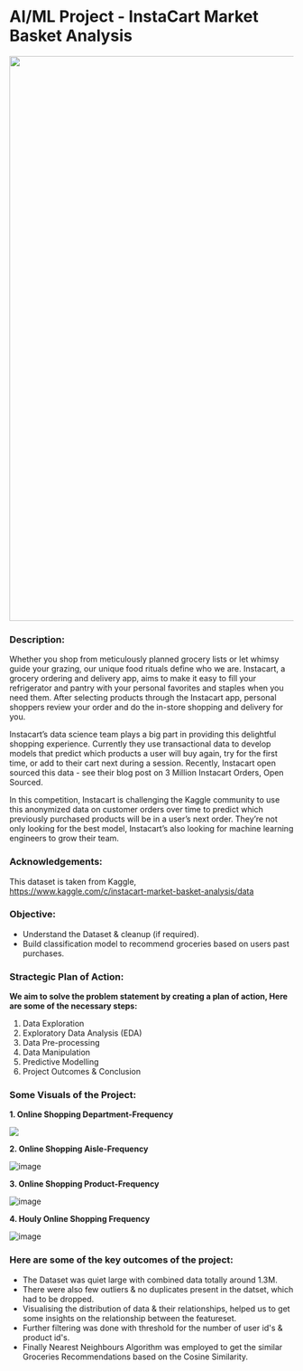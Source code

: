 # AI/ML Project - InstaCart Market Basket Analysis

<p align="center"><img src="https://user-images.githubusercontent.com/54996245/146815706-df1786e6-6771-4bb0-9f10-e4ace2afbe53.jpg" style="width: 1000px;"/></p>

### Description:

Whether you shop from meticulously planned grocery lists or let whimsy guide your grazing, our unique food rituals define who we are. Instacart, a grocery ordering and delivery app, aims to make it easy to fill your refrigerator and pantry with your personal favorites and staples when you need them. After selecting products through the Instacart app, personal shoppers review your order and do the in-store shopping and delivery for you.

Instacart’s data science team plays a big part in providing this delightful shopping experience. Currently they use transactional data to develop models that predict which products a user will buy again, try for the first time, or add to their cart next during a session. Recently, Instacart open sourced this data - see their blog post on 3 Million Instacart Orders, Open Sourced.

In this competition, Instacart is challenging the Kaggle community to use this anonymized data on customer orders over time to predict which previously purchased products will be in a user’s next order. They’re not only looking for the best model, Instacart’s also looking for machine learning engineers to grow their team.


### Acknowledgements:
This dataset is taken from Kaggle, \
https://www.kaggle.com/c/instacart-market-basket-analysis/data

### Objective:
- Understand the Dataset & cleanup (if required).
- Build classification model to recommend groceries based on users past purchases.

### Stractegic Plan of Action:
**We aim to solve the problem statement by creating a plan of action, Here are some of the necessary steps:**
1. Data Exploration
2. Exploratory Data Analysis (EDA)
3. Data Pre-processing
4. Data Manipulation
5. Predictive Modelling
6. Project Outcomes & Conclusion

### Some Visuals of the Project:

**1. Online Shopping Department-Frequency**
  
<p align="left"><img src="https://user-images.githubusercontent.com/54996245/146815880-ad65cc9d-4451-42b8-aefb-c366b0c683ab.png" /></p>
  
**2. Online Shopping Aisle-Frequency**
  
![image](https://user-images.githubusercontent.com/54996245/146815996-457a744a-5b3b-4b2b-8209-afc3155da56f.png)

**3. Online Shopping Product-Frequency**

![image](https://user-images.githubusercontent.com/54996245/146816065-d0a93d69-cc55-437f-bc7c-007ec75817e6.png)

**4. Houly Online Shopping Frequency**

![image](https://user-images.githubusercontent.com/54996245/146816402-7d2691f2-8934-4a48-8a25-2e878d1e8248.png)

### Here are some of the key outcomes of the project:
- The Dataset was quiet large with combined data totally around 1.3M. 
- There were also few outliers & no duplicates present in the datset, which had to be dropped.
- Visualising the distribution of data & their relationships, helped us to get some insights on the relationship between the featureset.
- Further filtering was done with threshold for the number of user id's & product id's.
- Finally Nearest Neighbours Algorithm was employed to get the similar Groceries Recommendations based on the Cosine Similarity.

